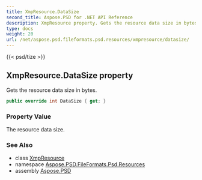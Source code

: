 ```yaml
---
title: XmpResource.DataSize
second_title: Aspose.PSD for .NET API Reference
description: XmpResource property. Gets the resource data size in bytes
type: docs
weight: 20
url: /net/aspose.psd.fileformats.psd.resources/xmpresource/datasize/
---
```

{{< psd/tize >}}
## XmpResource.DataSize property

Gets the resource data size in bytes.

```csharp
public override int DataSize { get; }
```

### Property Value

The resource data size.

### See Also

* class [XmpResource](../)
* namespace [Aspose.PSD.FileFormats.Psd.Resources](../../xmpresource/)
* assembly [Aspose.PSD](../../../)


